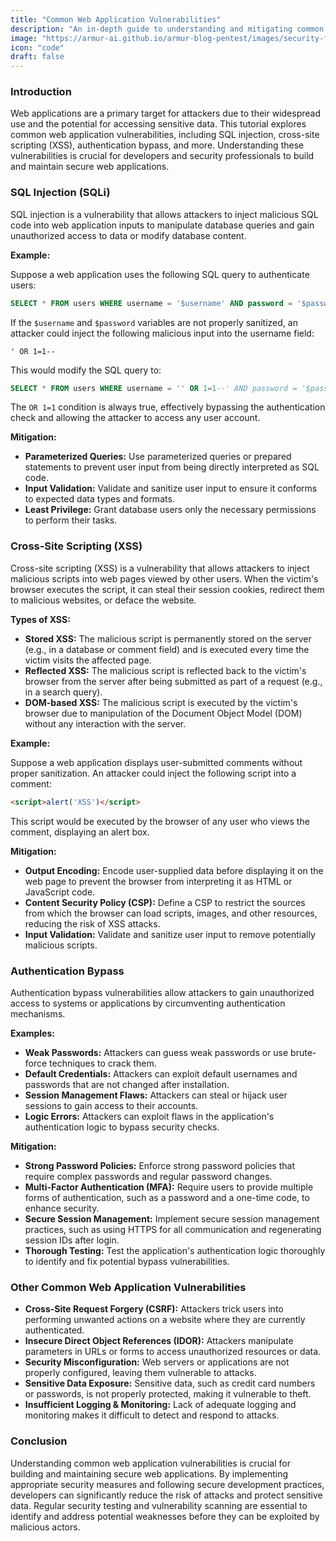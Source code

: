 ```yaml
---
title: "Common Web Application Vulnerabilities"
description: "An in-depth guide to understanding and mitigating common web application vulnerabilities."
image: "https://armur-ai.github.io/armur-blog-pentest/images/security-fundamentals.png"
icon: "code"
draft: false
---
```


### Introduction

Web applications are a primary target for attackers due to their widespread use and the potential for accessing sensitive data. This tutorial explores common web application vulnerabilities, including SQL injection, cross-site scripting (XSS), authentication bypass, and more. Understanding these vulnerabilities is crucial for developers and security professionals to build and maintain secure web applications.

### SQL Injection (SQLi)

SQL injection is a vulnerability that allows attackers to inject malicious SQL code into web application inputs to manipulate database queries and gain unauthorized access to data or modify database content.

**Example:**

Suppose a web application uses the following SQL query to authenticate users:

```sql
SELECT * FROM users WHERE username = '$username' AND password = '$password';
```

If the `$username` and `$password` variables are not properly sanitized, an attacker could inject the following malicious input into the username field:

```
' OR 1=1--
```

This would modify the SQL query to:

```sql
SELECT * FROM users WHERE username = '' OR 1=1--' AND password = '$password';
```

The `OR 1=1` condition is always true, effectively bypassing the authentication check and allowing the attacker to access any user account.

**Mitigation:**

*   **Parameterized Queries:** Use parameterized queries or prepared statements to prevent user input from being directly interpreted as SQL code.
*   **Input Validation:** Validate and sanitize user input to ensure it conforms to expected data types and formats.
*   **Least Privilege:** Grant database users only the necessary permissions to perform their tasks.

### Cross-Site Scripting (XSS)

Cross-site scripting (XSS) is a vulnerability that allows attackers to inject malicious scripts into web pages viewed by other users. When the victim's browser executes the script, it can steal their session cookies, redirect them to malicious websites, or deface the website.

**Types of XSS:**

*   **Stored XSS:** The malicious script is permanently stored on the server (e.g., in a database or comment field) and is executed every time the victim visits the affected page.
*   **Reflected XSS:** The malicious script is reflected back to the victim's browser from the server after being submitted as part of a request (e.g., in a search query).
*   **DOM-based XSS:** The malicious script is executed by the victim's browser due to manipulation of the Document Object Model (DOM) without any interaction with the server.

**Example:**

Suppose a web application displays user-submitted comments without proper sanitization. An attacker could inject the following script into a comment:

```html
<script>alert('XSS')</script> 
```

This script would be executed by the browser of any user who views the comment, displaying an alert box.

**Mitigation:**

*   **Output Encoding:** Encode user-supplied data before displaying it on the web page to prevent the browser from interpreting it as HTML or JavaScript code.
*   **Content Security Policy (CSP):** Define a CSP to restrict the sources from which the browser can load scripts, images, and other resources, reducing the risk of XSS attacks.
*   **Input Validation:** Validate and sanitize user input to remove potentially malicious scripts.

### Authentication Bypass

Authentication bypass vulnerabilities allow attackers to gain unauthorized access to systems or applications by circumventing authentication mechanisms.

**Examples:**

*   **Weak Passwords:** Attackers can guess weak passwords or use brute-force techniques to crack them.
*   **Default Credentials:** Attackers can exploit default usernames and passwords that are not changed after installation.
*   **Session Management Flaws:** Attackers can steal or hijack user sessions to gain access to their accounts.
*   **Logic Errors:** Attackers can exploit flaws in the application's authentication logic to bypass security checks.

**Mitigation:**

*   **Strong Password Policies:** Enforce strong password policies that require complex passwords and regular password changes.
*   **Multi-Factor Authentication (MFA):** Require users to provide multiple forms of authentication, such as a password and a one-time code, to enhance security.
*   **Secure Session Management:** Implement secure session management practices, such as using HTTPS for all communication and regenerating session IDs after login.
*   **Thorough Testing:** Test the application's authentication logic thoroughly to identify and fix potential bypass vulnerabilities.


### Other Common Web Application Vulnerabilities

*   **Cross-Site Request Forgery (CSRF):** Attackers trick users into performing unwanted actions on a website where they are currently authenticated.
*   **Insecure Direct Object References (IDOR):** Attackers manipulate parameters in URLs or forms to access unauthorized resources or data.
*   **Security Misconfiguration:** Web servers or applications are not properly configured, leaving them vulnerable to attacks.
*   **Sensitive Data Exposure:** Sensitive data, such as credit card numbers or passwords, is not properly protected, making it vulnerable to theft.
*   **Insufficient Logging & Monitoring:** Lack of adequate logging and monitoring makes it difficult to detect and respond to attacks.


### Conclusion

Understanding common web application vulnerabilities is crucial for building and maintaining secure web applications. By implementing appropriate security measures and following secure development practices, developers can significantly reduce the risk of attacks and protect sensitive data. Regular security testing and vulnerability scanning are essential to identify and address potential weaknesses before they can be exploited by malicious actors. 